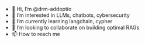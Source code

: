 - 👋 Hi, I’m @drm-addoptio
- 👀 I’m interested in LLMs, chatbots, cybersecurity
- 🌱 I’m currently learning langchain, cypher 
- 💞️ I’m looking to collaborate on building optimal RAGs
- 📫 How to reach me 

<!---
drm-addoptio/drm-addoptio is a ✨ special ✨ repository because its `README.md` (this file) appears on your GitHub profile.
You can click the Preview link to take a look at your changes.
--->
